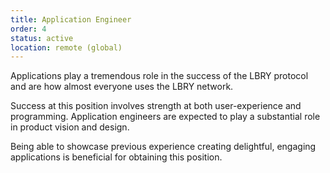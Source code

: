 ```yaml
---
title: Application Engineer
order: 4
status: active
location: remote (global)
---
```


Applications play a tremendous role in the success of the LBRY protocol and are how almost everyone uses the LBRY network.

Success at this position involves strength at both user-experience and programming. Application engineers are expected to play a substantial role in product vision and design. 

Being able to showcase previous experience creating delightful, engaging applications is beneficial for obtaining this position.
